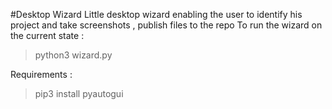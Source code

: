 #Desktop Wizard
Little desktop wizard enabling the user to identify his project and take screenshots , publish files to the repo
To run the wizard on the current state : 
> python3 wizard.py

Requirements : 
> pip3 install pyautogui